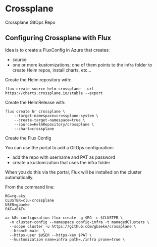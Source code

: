 # Crossplane

Crossplane GitOps Repo

## Configuring Crossplane with Flux

Idea is to create a FluxConfig in Azure that creates:
- source
- one or more kustomizations; one of them points to the infra folder to create Helm repos, install charts, etc...

Create the Helm repository with:

```
flux create source helm crossplane --url https://charts.crossplane.io/stable --export
```

Create the HelmRelease with:

```
flux create hr crossplane \
    --target-namespace=crossplane-system \
    --create-target-namespace=true \
    --source=HelmRepository/crossplane \
    --chart=crossplane
```

Create the Flux Config

You can use the portal to add a GitOps configuration:
- add the repo with username and PAT as password
- create a kustomization that uses the infra folder

When you do this via the portal, Flux will be installed on the cluster automatically.

From the command line:

```
RG=rg-aks
CLUSTER=clu-crossplane
USER=gbaeke
PAT=<PAT>

az k8s-configuration flux create -g $RG -c $CLUSTER \
  -n cluster-config --namespace config-infra -t managedClusters \
  --scope cluster -u https://github.com/gbaeke/crossplane \
  --branch main  \
  --https-user $USER --https-key $PAT \
  --kustomization name=infra path=./infra prune=true \
  


```